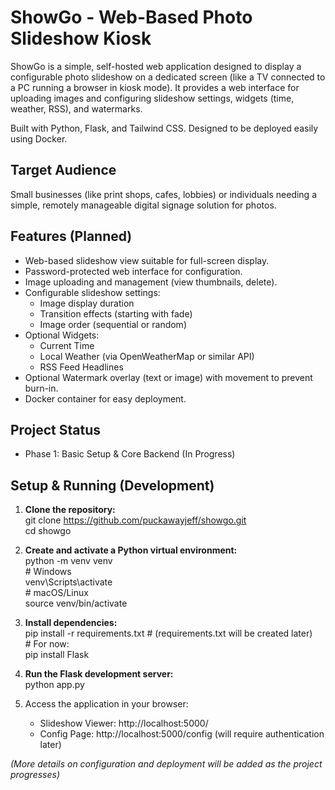 # **ShowGo \- Web-Based Photo Slideshow Kiosk**

ShowGo is a simple, self-hosted web application designed to display a configurable photo slideshow on a dedicated screen (like a TV connected to a PC running a browser in kiosk mode). It provides a web interface for uploading images and configuring slideshow settings, widgets (time, weather, RSS), and watermarks.

Built with Python, Flask, and Tailwind CSS. Designed to be deployed easily using Docker.

## **Target Audience**

Small businesses (like print shops, cafes, lobbies) or individuals needing a simple, remotely manageable digital signage solution for photos.

## **Features (Planned)**

* Web-based slideshow view suitable for full-screen display.  
* Password-protected web interface for configuration.  
* Image uploading and management (view thumbnails, delete).  
* Configurable slideshow settings:  
  * Image display duration  
  * Transition effects (starting with fade)  
  * Image order (sequential or random)  
* Optional Widgets:  
  * Current Time  
  * Local Weather (via OpenWeatherMap or similar API)  
  * RSS Feed Headlines  
* Optional Watermark overlay (text or image) with movement to prevent burn-in.  
* Docker container for easy deployment.

## **Project Status**

* Phase 1: Basic Setup & Core Backend (In Progress)

## **Setup & Running (Development)**

1. **Clone the repository:**  
   git clone https://github.com/puckawayjeff/showgo.git  
   cd showgo

2. **Create and activate a Python virtual environment:**  
   python \-m venv venv  
   \# Windows  
   venv\\Scripts\\activate  
   \# macOS/Linux  
   source venv/bin/activate

3. **Install dependencies:**  
   pip install \-r requirements.txt \# (requirements.txt will be created later)  
   \# For now:  
   pip install Flask

4. **Run the Flask development server:**  
   python app.py

5. Access the application in your browser:  
   * Slideshow Viewer: http://localhost:5000/  
   * Config Page: http://localhost:5000/config (will require authentication later)

*(More details on configuration and deployment will be added as the project progresses)*